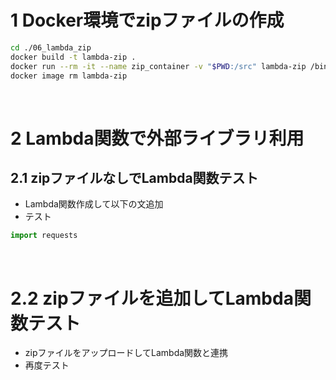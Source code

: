 # 1 Docker環境でzipファイルの作成

```sh
cd ./06_lambda_zip
docker build -t lambda-zip .
docker run --rm -it --name zip_container -v "$PWD:/src" lambda-zip /bin/sh -c "cp -r python /src; cp library.zip /src; exit"
docker image rm lambda-zip
```

<br>

# 2 Lambda関数で外部ライブラリ利用

## 2.1 zipファイルなしでLambda関数テスト

* Lambda関数作成して以下の文追加
* テスト

```python
import requests
```

<br>

# 2.2 zipファイルを追加してLambda関数テスト

* zipファイルをアップロードしてLambda関数と連携
* 再度テスト
